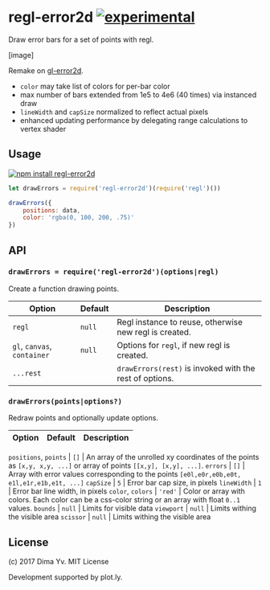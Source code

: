 # regl-error2d [![experimental](https://img.shields.io/badge/stability-unstable-green.svg)](http://github.com/badges/stability-badges)

Draw error bars for a set of points with regl.

[image]

Remake on [gl-error2d](https://github.com/gl-vis/gl-error2d).

* `color` may take list of colors for per-bar color
* max number of bars extended from 1e5 to 4e6 (40 times) via instanced draw
* `lineWidth` and `capSize` normalized to reflect actual pixels
* enhanced updating performance by delegating range calculations to vertex shader

## Usage

[![npm install regl-error2d](https://nodei.co/npm/regl-error2d.png?mini=true)](https://npmjs.org/package/regl-error2d/)

```js
let drawErrors = require('regl-error2d')(require('regl')())

drawErrors({
	positions: data,
	color: 'rgba(0, 100, 200, .75)'
})
```

## API

### `drawErrors = require('regl-error2d')(options|regl)`

Create a function drawing points.

Option | Default | Description
---|---|---
`regl` | `null` | Regl instance to reuse, otherwise new regl is created.
`gl`, `canvas`, `container` | `null` | Options for `regl`, if new regl is created.
`...rest` | | `drawErrors(rest)` is invoked with the rest of options.

### `drawErrors(points|options?)`

Redraw points and optionally update options.

Option | Default | Description
---|---|---

`positions`, `points` | `[]` | An array of the unrolled xy coordinates of the points as `[x,y, x,y, ...]` or array of points `[[x,y], [x,y], ...]`.
`errors` | `[]` | Array with error values corresponding to the points `[e0l,e0r,e0b,e0t, e1l,e1r,e1b,e1t, ...]`
`capSize` | `5` | Error bar cap size, in pixels
`lineWidth` | `1` | Error bar line width, in pixels
`color`, `colors` | `'red'` | Color or array with colors. Each color can be a css-color string or an array with float `0..1` values.
`bounds` | `null` | Limits for visible data
`viewport` | `null` | Limits withing the visible area
`scissor` | `null` | Limits withing the visible area

## License

(c) 2017 Dima Yv. MIT License

Development supported by plot.ly.
